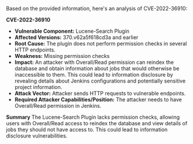 Based on the provided information, here's an analysis of CVE-2022-36910:

**CVE-2022-36910**

*   **Vulnerable Component:** Lucene-Search Plugin
*   **Affected Versions:** 370.v62a5f618cd3a and earlier
*   **Root Cause:** The plugin does not perform permission checks in several HTTP endpoints.
*   **Weakness:** Missing permission checks
*   **Impact:** An attacker with Overall/Read permission can reindex the database and obtain information about jobs that would otherwise be inaccessible to them. This could lead to information disclosure by revealing details about Jenkins configurations and potentially sensitive project information.
*   **Attack Vector:** Attacker sends HTTP requests to vulnerable endpoints.
*  **Required Attacker Capabilities/Position:** The attacker needs to have Overall/Read permission in Jenkins.

**Summary**
The Lucene-Search Plugin lacks permission checks, allowing users with Overall/Read access to reindex the database and view details of jobs they should not have access to. This could lead to information disclosure vulnerabilities.